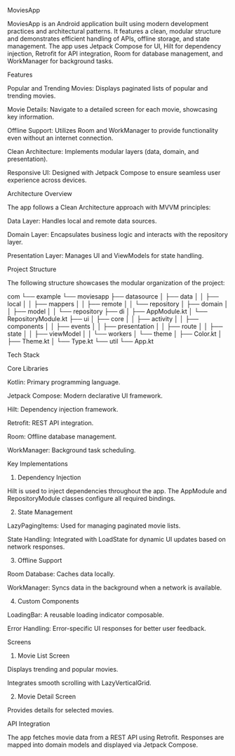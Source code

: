 MoviesApp

MoviesApp is an Android application built using modern development practices and architectural patterns. It features a clean, modular structure and demonstrates efficient handling of APIs, offline storage, and state management. The app uses Jetpack Compose for UI, Hilt for dependency injection, Retrofit for API integration, Room for database management, and WorkManager for background tasks.

Features

Popular and Trending Movies: Displays paginated lists of popular and trending movies.

Movie Details: Navigate to a detailed screen for each movie, showcasing key information.

Offline Support: Utilizes Room and WorkManager to provide functionality even without an internet connection.

Clean Architecture: Implements modular layers (data, domain, and presentation).

Responsive UI: Designed with Jetpack Compose to ensure seamless user experience across devices.

Architecture Overview

The app follows a Clean Architecture approach with MVVM principles:

Data Layer: Handles local and remote data sources.

Domain Layer: Encapsulates business logic and interacts with the repository layer.

Presentation Layer: Manages UI and ViewModels for state handling.

Project Structure

The following structure showcases the modular organization of the project:

com
└── example
    └── moviesapp
        ├── datasource
        │   ├── data
        │   │   ├── local
        │   │   ├── mappers
        │   │   ├── remote
        │   │   └── repository
        │   ├── domain
        │   │   ├── model
        │   │   └── repository
        ├── di
        │   ├── AppModule.kt
        │   └── RepositoryModule.kt
        ├── ui
        │   ├── core
        │   │   ├── activity
        │   │   ├── components
        │   │   ├── events
        │   │   ├── presentation
        │   │   ├── route
        │   │   ├── state
        │   │   ├── viewModel
        │   │   └── workers
        │   └── theme
        │       ├── Color.kt
        │       ├── Theme.kt
        │       └── Type.kt
        └── util
            └── App.kt

Tech Stack

Core Libraries

Kotlin: Primary programming language.

Jetpack Compose: Modern declarative UI framework.

Hilt: Dependency injection framework.

Retrofit: REST API integration.

Room: Offline database management.

WorkManager: Background task scheduling.

Key Implementations

1. Dependency Injection

Hilt is used to inject dependencies throughout the app. The AppModule and RepositoryModule classes configure all required bindings.

2. State Management

LazyPagingItems: Used for managing paginated movie lists.

State Handling: Integrated with LoadState for dynamic UI updates based on network responses.

3. Offline Support

Room Database: Caches data locally.

WorkManager: Syncs data in the background when a network is available.

4. Custom Components

LoadingBar: A reusable loading indicator composable.

Error Handling: Error-specific UI responses for better user feedback.

Screens

1. Movie List Screen

Displays trending and popular movies.

Integrates smooth scrolling with LazyVerticalGrid.

2. Movie Detail Screen

Provides details for selected movies.

API Integration

The app fetches movie data from a REST API using Retrofit. Responses are mapped into domain models and displayed via Jetpack Compose.
